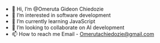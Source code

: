- 👋 Hi, I’m @Omeruta Gideon Chiedozie
- 👀 I’m interested in software development 
- 🌱 I’m currently learning JavaScript 
- 💞️ I’m looking to collaborate on AI development 
- 📫 How to reach me Email - Omerutachiedozie@gmail.com

<!---
Omeruta/Omeruta is a ✨ special ✨ repository because its `README.md` (this file) appears on your GitHub profile.
You can click the Preview link to take a look at your changes.
--->
